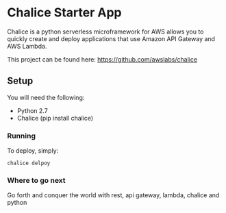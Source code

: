 # Chalice Starter App

Chalice is a python serverless microframework for AWS allows you to quickly create and deploy applications that use Amazon API Gateway and AWS Lambda.

This project can be found here: https://github.com/awslabs/chalice

## Setup

You will need the following:

* Python 2.7
* Chalice (pip install chalice)

### Running

To deploy, simply:

```
chalice delpoy
```

### Where to go next

Go forth and conquer the world with rest, api gateway, lambda, chalice and python
